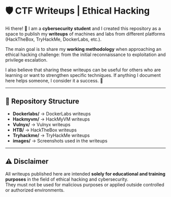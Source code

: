 # 🛡️ CTF Writeups | Ethical Hacking

Hi there! 👋 I am a **cybersecurity student** and I created this repository as a space to publish my **writeups** of machines and labs from different platforms (HackTheBox, TryHackMe, DockerLabs, etc.).

The main goal is to share my **working methodology** when approaching an ethical hacking challenge: from the initial reconnaissance to exploitation and privilege escalation.  

I also believe that sharing these writeups can be useful for others who are learning or want to strengthen specific techniques. If anything I document here helps someone, I consider it a success. 🚀  

---

## 📂 Repository Structure

- **Dockerlabs/** → DockerLabs writeups
- **Hackmyvm/** → HackMyVM writeups  
- **Vulnyx/** → Vulnyx writeups  
- **HTB/** → HackTheBox writeups  
- **Tryhackme/** → TryHackMe writeups  
- **images/** → Screenshots used in the writeups

---

## ⚠️ Disclaimer

All writeups published here are intended **solely for educational and training purposes** in the field of ethical hacking and cybersecurity.  
They must not be used for malicious purposes or applied outside controlled or authorized environments.
